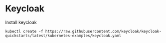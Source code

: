 # Keycloak

Install keycloak

```shell
kubectl create -f https://raw.githubusercontent.com/keycloak/keycloak-quickstarts/latest/kubernetes-examples/keycloak.yaml
```

